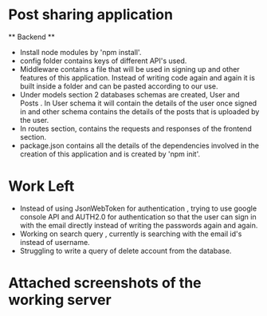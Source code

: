 # Post sharing application
** Backend **
* Install node modules by 'npm install'.
* config folder contains keys of different API's used.
* Middleware contains a file that will be used in signing up and other features of this application. Instead of writing code again and again it is built inside a folder and can be  pasted according to our use.
* Under models section 2 databases schemas are created, User and Posts . In User schema it will contain the details of the user once signed in and other schema contains the details of the posts that is uploaded by the user.
* In routes section, contains the requests and responses of the frontend section. 
* package.json contains all the details of the dependencies involved in the creation of this application and is created by 'npm init'.

# Work Left
* Instead of using JsonWebToken for authentication , trying to use google console API and AUTH2.0  for authentication so that the user can sign in with the email directly instead of writing the passwords again and again.
* Working on search query , currently is searching with the email id's instead of username.
* Struggling to write a query of delete account from the database.

# Attached screenshots of the working server




